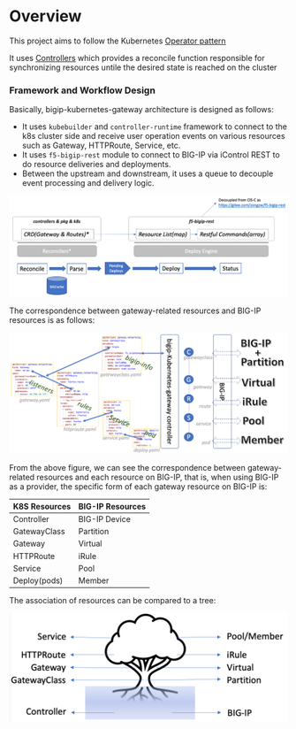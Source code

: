 # Overview

This project aims to follow the Kubernetes [Operator pattern](https://kubernetes.io/docs/concepts/extend-kubernetes/operator/)

It uses [Controllers](https://kubernetes.io/docs/concepts/architecture/controller/) 
which provides a reconcile function responsible for synchronizing resources untile the desired state is reached on the cluster 

### Framework and Workflow Design

 Basically, bigip-kubernetes-gateway architecture is designed as follows:

* It uses `kubebuilder` and `controller-runtime` framework to connect to the k8s cluster side and receive user operation events on various resources such as Gateway, HTTPRoute, Service, etc.
* It uses `f5-bigip-rest` module to connect to BIG-IP via iControl REST to do resource deliveries and deployments.
* Between the upstream and downstream, it uses a queue to decouple event processing and delivery logic.

![image](./frame-and-flow-design.png)

The correspondence between gateway-related resources and BIG-IP resources is as follows:

![image](./resource-links-and-mappings.png)

From the above figure, we can see the correspondence between gateway-related resources and each resource on BIG-IP, that is, when using BIG-IP as a provider, the specific form of each gateway resource on BIG-IP is:

| K8S Resources      | BIG-IP Resources |
| ----------- | ----------- |
|Controller | BIG-IP Device |
| GatewayClass      |  Partition       |
| Gateway   | Virtual        |
|HTTPRoute| iRule|
|Service|Pool|
|Deploy(pods)|Member|

The association of resources can be compared to a tree:

![image](./resources-layout-like-a-tree.png)